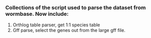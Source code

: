 ### Collections of the script used to parse the dataset from wormbase. Now include:
1.  Orthlog table parser, get 1:1 species table
2.  Gff parse, select the genes out from the large gff file.